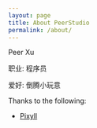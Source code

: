 ```yaml
---
layout: page
title: About PeerStudio
permalink: /about/
---
```


Peer Xu 

职业: 程序员

爱好: 倒腾小玩意

Thanks to the following:

* [Pixyll](https://github.com/johnotander/pixyll)
